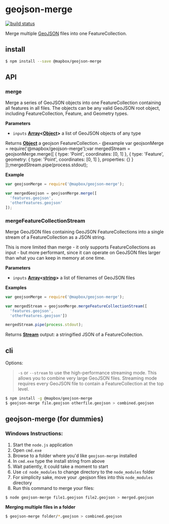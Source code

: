 # geojson-merge

[![build status](https://secure.travis-ci.org/mapbox/geojson-merge.png)](http://travis-ci.org/mapbox/geojson-merge)

Merge multiple [GeoJSON](http://geojson.org/) files into one FeatureCollection.

## install

```bash
$ npm install --save @mapbox/geojson-merge
```

## API

<!-- Generated by documentation.js. Update this documentation by updating the source code. -->

### merge

Merge a series of GeoJSON objects into one FeatureCollection containing all
features in all files.  The objects can be any valid GeoJSON root object,
including FeatureCollection, Feature, and Geometry types.

**Parameters**

-   `inputs` **[Array](https://developer.mozilla.org/en-US/docs/Web/JavaScript/Reference/Global_Objects/Array)&lt;[Object](https://developer.mozilla.org/en-US/docs/Web/JavaScript/Reference/Global_Objects/Object)>** a list of GeoJSON objects of any type

Returns **[Object](https://developer.mozilla.org/en-US/docs/Web/JavaScript/Reference/Global_Objects/Object)** a geojson FeatureCollection.-   @example
    var geojsonMerge = require('@mapbox/geojson-merge');var mergedStream = geojsonMerge.merge(\[
  { type: 'Point', coordinates: [0, 1] },
  { type: 'Feature', geometry: { type: 'Point', coordinates: [0, 1] }, properties: {} }
]);mergedStream.pipe(process.stdout);

**Example**

```javascript
var geojsonMerge = require('@mapbox/geojson-merge');

var mergedGeojson = geojsonMerge.merge([
  'features.geojson',
  'otherFeatures.geojson'
]);
```

### mergeFeatureCollectionStream

Merge GeoJSON files containing GeoJSON FeatureCollections
into a single stream of a FeatureCollection as a JSON string.

This is more limited than merge - it only supports FeatureCollections
as input - but more performant, since it can operate on GeoJSON files
larger than what you can keep in memory at one time.

**Parameters**

-   `inputs` **[Array](https://developer.mozilla.org/en-US/docs/Web/JavaScript/Reference/Global_Objects/Array)&lt;[string](https://developer.mozilla.org/en-US/docs/Web/JavaScript/Reference/Global_Objects/String)>** a list of filenames of GeoJSON files

**Examples**

```javascript
var geojsonMerge = require('@mapbox/geojson-merge');

var mergedStream = geojsonMerge.mergeFeatureCollectionStream([
  'features.geojson',
  'otherFeatures.geojson'])

mergedStream.pipe(process.stdout);
```

Returns **[Stream](https://nodejs.org/api/stream.html)** output: a stringified JSON of a FeatureCollection.

## cli

Options:

> `-s` or `--stream` to use the high-performance streaming mode. This allows
> you to combine very large GeoJSON files. Streaming mode requires every
> GeoJSON file to contain a FeatureCollection at the top level.

```bash
$ npm install -g @mapbox/geojson-merge
$ geojson-merge file.geojson otherfile.geojson > combined.geojson
```

## geojson-merge (for dummies)

### Windows Instructions:

1.  Start the `node.js` application  
2.  Open `cmd.exe`  
3.  Browse to a folder where you'd like `geojson-merge` installed  
4.  In `cmd.exe` type the install string from above  
5.  Wait patiently, it could take a moment to start  
6.  Use `cd node_modules` to change directory  to the `node_modules` folder  
7.  For simplicity sake, move your .geojson files into this `node_modules` directory  
8.  Run this command to merge your files:  

```bash
$ node geojson-merge file1.geojson file2.geojson > merged.geojson
```

**Merging multiple files in a folder**

```bash
$ geojson-merge folder/*.geojson > combined.geojson
```
